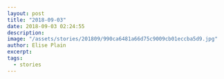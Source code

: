 ```yaml
---
layout: post
title: "2018-09-03"
date: 2018-09-03 02:24:55
description: 
image: "/assets/stories/201809/990ca6481a66d75c9009cb01eccba5d9.jpg"
author: Elise Plain
excerpt: 
tags: 
  - stories
---
```



<p></p>
